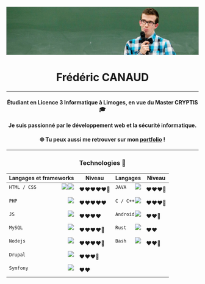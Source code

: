 ![Moi](img/banniere.png)
<h1 align="center"> Frédéric CANAUD </h1>
<hr>

<h4 align="center"> Étudiant en Licence 3 Informatique à Limoges, en vue du Master CRYPTIS 🎓 </h4>
<h4 align="center"> Je suis passionné par le développement web et la sécurité informatique. </h4>

<h4 align="center"> 🌐 Tu peux aussi me retrouver sur mon <a href="https://fredericcanaud.github.io">portfolio</a> ! </h4>

<hr>

<h3 align="center"> Technologies 🔧 </h3> 
 
<div align="center">
  
|Langages et frameworks         |Niveau           		|  Langages        |Niveau           		|
|-------------------------------|-------------------------------|-------------------------------|-------------------------------|
|`HTML / CSS` <img align="right" height="30px" src="https://cdn.iconscout.com/icon/free/png-256/html5-40-1175193.png"><img align="right" height="30px" src="https://cdn.iconscout.com/icon/free/png-256/css-131-722685.png">              	|❤️❤️❤️❤️❤️🧡           	| `JAVA`  <img align="right" height="30px" src="https://cdn.iconscout.com/icon/free/png-256/java-57-1174929.png">           		|❤️❤️❤️🧡            		|
|`PHP`   <img align="right" height="30px" src="https://cdn.iconscout.com/icon/free/png-256/php-99-1175127.png">          		|❤️❤️❤️❤️❤️            		| `C / C++`   <img align="right" height="30px" src="https://cdn.iconscout.com/icon/free/png-256/c-programming-569564.png">          		|❤️❤️❤️🧡            		| `Python`     <img align="right" height="30px" src="https://d1u7j79bg1ays7.cloudfront.net/blog/wp-content/uploads/2015/09/python-2.png">         		|❤️❤️❤️🧡           		|
|`JS`    <img align="right" height="30px" src="https://cdn.iconscout.com/icon/free/png-256/javascript-2038874-1720087.png">         		|❤️❤️❤️❤️            		| `Android`    <img align="right" height="30px" src="https://freeiconshop.com/wp-content/uploads/edd/android-flat.png">          		|❤️❤️🧡             		|
|`MySQL`   <img align="right" height="30px" src="https://cdn.iconscout.com/icon/free/png-256/mysql-19-1174939.png">          		|❤️❤️❤️❤️🧡            		| `Rust`    <img align="right" height="30px" src="https://www.vandenoever.info/blog/2017/09/10/rust-logo-blk.svg">          		|❤️❤️             		|
|`Nodejs` <img align="right" height="30px" src="https://cdn.iconscout.com/icon/free/png-256/node-js-1174925.png">           		|❤️❤️❤️❤️🧡          		| `Bash`  <img align="right" height="30px" src="https://icon-library.com/images/bash-icon/bash-icon-10.jpg">            		|❤️❤️🧡
|`Drupal`    <img align="right" height="30px" src="https://cdn.iconscout.com/icon/free/png-256/drupal-7-569411.png">          		|❤️❤️❤️🧡             		|
|`Symfony`  <img align="right" height="30px" src="https://www.gmi.pl/front/app/images/tech/symfony_icon_big_green.png">           		|❤️❤️            		|

</div>